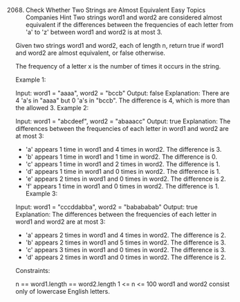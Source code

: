 2068. Check Whether Two Strings are Almost Equivalent
Easy
Topics
Companies
Hint
Two strings word1 and word2 are considered almost equivalent if the differences between the frequencies of each letter from 'a' to 'z' between word1 and word2 is at most 3.

Given two strings word1 and word2, each of length n, return true if word1 and word2 are almost equivalent, or false otherwise.

The frequency of a letter x is the number of times it occurs in the string.

 

Example 1:

Input: word1 = "aaaa", word2 = "bccb"
Output: false
Explanation: There are 4 'a's in "aaaa" but 0 'a's in "bccb".
The difference is 4, which is more than the allowed 3.
Example 2:

Input: word1 = "abcdeef", word2 = "abaaacc"
Output: true
Explanation: The differences between the frequencies of each letter in word1 and word2 are at most 3:
- 'a' appears 1 time in word1 and 4 times in word2. The difference is 3.
- 'b' appears 1 time in word1 and 1 time in word2. The difference is 0.
- 'c' appears 1 time in word1 and 2 times in word2. The difference is 1.
- 'd' appears 1 time in word1 and 0 times in word2. The difference is 1.
- 'e' appears 2 times in word1 and 0 times in word2. The difference is 2.
- 'f' appears 1 time in word1 and 0 times in word2. The difference is 1.
Example 3:

Input: word1 = "cccddabba", word2 = "babababab"
Output: true
Explanation: The differences between the frequencies of each letter in word1 and word2 are at most 3:
- 'a' appears 2 times in word1 and 4 times in word2. The difference is 2.
- 'b' appears 2 times in word1 and 5 times in word2. The difference is 3.
- 'c' appears 3 times in word1 and 0 times in word2. The difference is 3.
- 'd' appears 2 times in word1 and 0 times in word2. The difference is 2.
 

Constraints:

n == word1.length == word2.length
1 <= n <= 100
word1 and word2 consist only of lowercase English letters.